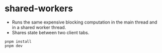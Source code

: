 # shared-workers

- Runs the same expensive blocking computation in the main thread and in a shared worker thread.
- Shares state between two client tabs.

```
pnpm install
pnpm dev
```

